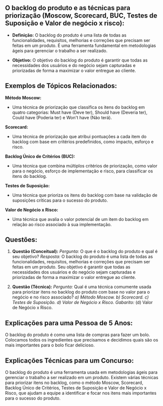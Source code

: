 ## **O backlog do produto e as técnicas para priorização (Moscow, Scorecard, BUC, Testes de Suposição e Valor de negócio x risco):**

- **Definição:** O backlog do produto é uma lista de todas as funcionalidades, requisitos, melhorias e correções que precisam ser feitas em um produto. É uma ferramenta fundamental em metodologias ágeis para gerenciar o trabalho a ser realizado.
    
- **Objetivo:** O objetivo do backlog do produto é garantir que todas as necessidades dos usuários e do negócio sejam capturadas e priorizadas de forma a maximizar o valor entregue ao cliente.
    

## **Exemplos de Tópicos Relacionados:**

**Método Moscow:**

- Uma técnica de priorização que classifica os itens do backlog em quatro categorias: Must have (Deve ter), Should have (Deveria ter), Could have (Poderia ter) e Won't have (Não terá).

**Scorecard:**

- Uma técnica de priorização que atribui pontuações a cada item do backlog com base em critérios predefinidos, como impacto, esforço e risco.

**Backlog Único de Critérios (BUC):**

- Uma técnica que combina múltiplos critérios de priorização, como valor para o negócio, esforço de implementação e risco, para classificar os itens do backlog.

**Testes de Suposição:**

- Uma técnica que prioriza os itens do backlog com base na validação de suposições críticas para o sucesso do produto.

**Valor de Negócio x Risco:**

- Uma técnica que avalia o valor potencial de um item do backlog em relação ao risco associado à sua implementação.

## **Questões:**

1. **Questão (Conceitual):** _Pergunta:_ O que é o backlog do produto e qual é seu objetivo? _Resposta:_ O backlog do produto é uma lista de todas as funcionalidades, requisitos, melhorias e correções que precisam ser feitas em um produto. Seu objetivo é garantir que todas as necessidades dos usuários e do negócio sejam capturadas e priorizadas de forma a maximizar o valor entregue ao cliente.
    
2. **Questão (Técnica):** _Pergunta:_ Qual é uma técnica comumente usada para priorizar itens no backlog do produto com base no valor para o negócio e no risco associado? _a) Método Moscow._ _b) Scorecard._ _c) Testes de Suposição._ _d) Valor de Negócio x Risco._ _Gabarito:_ (d) Valor de Negócio x Risco.
    

## **Explicações para uma Pessoa de 5 Anos:**

O backlog do produto é como uma lista de compras para fazer um bolo. Colocamos todos os ingredientes que precisamos e decidimos quais são os mais importantes para o bolo ficar delicioso.

## **Explicações Técnicas para um Concurso:**

O backlog do produto é uma ferramenta usada em metodologias ágeis para gerenciar o trabalho a ser realizado em um produto. Existem várias técnicas para priorizar itens no backlog, como o método Moscow, Scorecard, Backlog Único de Critérios, Testes de Suposição e Valor de Negócio x Risco, que ajudam a equipe a identificar e focar nos itens mais importantes para o sucesso do produto.